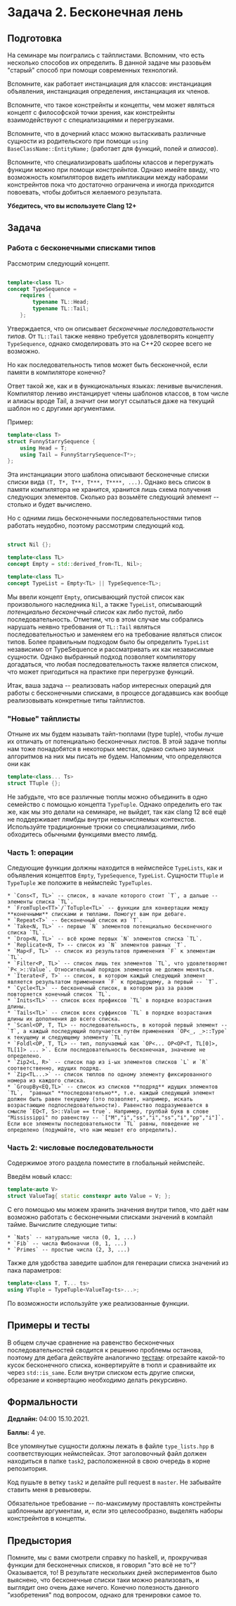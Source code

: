 Задача 2. Бесконечная лень
========================

## Подготовка

На семинаре мы поигрались с тайплистами. Вспомним, что есть несколько способов их определить. В данной задаче мы разовьём "старый" способ при помощи современных технологий.

Вспомните, как работает инстанциация для классов: инстанциация объявления, инстанциация определения, инстанциация их членов.

Вспомните, что такое констрейнты и концепты, чем может являться концепт с философской точки зрения, как констрейнты взаимодействуют с специализациями и перегрузками.

Вспомните, что в дочерний класс можно вытаскивать различные сущности из родительского при помощи `using BaseClassName::EntityName;` (работает для функций, полей и *алиасов*).

Вспомните, что специализировать шаблоны классов и перегружать функции можно при помощи *констрейнтов*. Однако имейте ввиду, что возможность компиляторов видеть импликации между наборами констрейнтов пока что достаточно ограничена и иногда приходится повоевать, чтобы добиться желаемого результата.

**Убедитесь, что вы используете Clang 12+**

## Задача

### Работа с бесконечными списками типов

Рассмотрим следующий концепт.

```c++

template<class TL>
concept TypeSequence =
    requires {
        typename TL::Head;
        typename TL::Tail;
    };
```

Утверждается, что он описывает *бесконечные последовательности типов*. От `TL::Tail` также неявно требуется удовлетворять концепту `TypeSequence`, однако смоделировать это на C++20 скорее всего не возможно.

Но как последовательность типов может быть бесконечной, если памяти в компиляторе конечно?

Ответ такой же, как и в функциональных языках: ленивые вычисления. Компилятор лениво инстанцирует члены шаблонов классов, в том числе и алиасы вроде Tail, а значит они могут ссылаться даже на текущий шаблон но с другими аргументами.

Пример:
```c++
template<class T>
struct FunnyStarrySequence {
    using Head = T;
    using Tail = FunnyStarrySequence<T*>;
};
```
Эта инстанциации этого шаблона описывают бесконечные списки списки вида `(T, T*, T**, T***, T****, ...)`. Однако весь список в памяти компилятора не хранится, хранится лишь схема получения следующих элементов. Сколько раз возьмёте следующий элемент -- столько и будет вычислено.

Но с одними лишь бесконечными последовательностями типов работать неудобно, поэтому рассмотрим следующий код.

```c++

struct Nil {};

template<class TL>
concept Empty = std::derived_from<TL, Nil>;

template<class TL>
concept TypeList = Empty<TL> || TypeSequence<TL>;
```

Мы ввели концепт `Empty`, описывающий пустой список как произвольного наследника `Nil`, а также `TypeList`, описывающий *потенциально бесконечный список* как либо пустой, либо последовательность. Отметим, что в этом случае мы собрались нарушать неявно требования от `TL::Tail` являться последовательностью и заменяем его на требование являться список типов. Более правильным подходом было бы определить `TypeList` независимо от TypeSequence и рассматривать их как независимые сущности. Однако выбранный подход позволяет компилятору догадаться, что любая последовательность также является списком, что может пригодиться на практике при перегрузке функций.

Итак, ваша задача -- реализовать набор интересных операций для работы с бесконечными списками, в процессе догадавшись как вообще реализовывать конкретные типы тайплистов.

### "Новые" тайплисты

Отныне их мы будем называть тайп-тюплами (type tuple), чтобы лучше их отличать от потенциально бесконечных листов. В этой задаче тюплы нам тоже понадобятся в некоторых местах, однако сильно заумных алгоритмов на них мы писать не будем. Напомним, что определяются они как
```c++
template<class... Ts>
struct TTuple {};
```
Не забудьте, что все различные тюплы можно объединить в одно семейство с помощью концепта `TypeTuple`. Однако определить его так же, как мы это делали на семинаре, не выйдет, так как clang 12 всё ещё не поддерживает лямбды внутри невычисляемых контекстов. Используйте традиционные трюки со специализациями, либо обходитесь обычными функциями вместо лямбд.

### Часть 1: операции

Следующие функции должны находится в неймспейсе `TypeLists`, как и объявления концептов `Empty`, `TypeSequence`, `TypeList`. Сущности `TTuple` и `TypeTuple` же положите в неймспейс `TypeTuples`.

    * `Cons<T, TL>` -- список, в начале которого стоит `T`, а дальше -- элементы списка `TL`.
    * `FromTuple<TT>`/`ToTuple<TL>` -- функции для конвертации между **конечными** списками и тюплами. Помогут вам при дебаге.
    * `Repeat<T>` -- бесконечный список из `T`.
    * `Take<N, TL>` -- первые `N` элементов потенциально бесконечного списка `TL`.
    * `Drop<N, TL>` -- всё кроме первых `N` элементов списка `TL`.
    * `Replicate<N, T> -- список из `N` элементов равных `T`.
    * `Map<F, TL>` -- список из результатов применения `F` к элементам `TL`.
    * `Filter<P, TL>` -- список лишь тех элементов `TL`, что удовлетворяют `P<_>::Value`. Относительный порядок элементов не должен меняться.
    * `Iterate<F, T>` -- список, в котором каждый следующий элемент является результатом применения `F` к предыдущему, а первый -- `T`.
    * `Cycle<TL>` -- бесконечный список, в котором раз за разом повторяется конечный список `TL`.
    * `Inits<TL>` -- список всех префиксов `TL` в порядке возрастания длины.
    * `Tails<TL>` -- список всех суффиксов `TL` в порядке возрастания длины их дополнения до всего списка.
    * `Scanl<OP, T, TL> -- последовательность, в которой первый элемент -- `T`, а каждый последующий получается путём применения `OP<_, _>::Type` к текущему и следующему элементу `TL`.
    * `Foldl<OP, T, TL> -- тип, получаемый как `OP<... OP<OP<T, TL[0]>, TL[1]> ... >`. Если последовательность бесконечная, значение не определено.
    * `Zip2<L, R>` -- список пар из i-ых элементов списков `L` и `R` соответственно, идущих подряд.
    * `Zip<TL...>` -- список тюплов по одному элементу фиксированного номера из каждого списка.
    * `GroupBy<EQ,TL>` -- список из списков **подряд** идущих элементов `TL`,  "равных" **последовательно**, т.е. каждый следующий элемент должен быть равен текущему (это позволяет, например, искать возрастающие подпоследовательности). Равенство подразумевается в смысле `EQ<T, S>::Value == true`. Например, групбай букв в слове "Mississippi" по равенству -- `["M","i","ss","i","ss","i","pp","i"]`. Если все элементы последовательности `TL` равны, поведение не определено (подумайте, что нам мешает его определить).

### Часть 2: числовые последовательности

Содержимое этого раздела поместите в глобальный неймспейс.

Введём новый класс:
```c++
template<auto V>
struct ValueTag{ static constexpr auto Value = V; };
```
С его помощью мы можем хранить значения внутри типов, что даёт нам возможно работать с бесконечными списками значений в компайл тайме. Вычислите следующие типы:

    * `Nats` -- натуральные числа (0, 1, ...)
    * `Fib` -- числа Фибоначчи (0, 1, ...)
    * `Primes` -- простые числа (2, 3, ...)

Также для удобства заведите шаблон для генерации списка значений из пака параметров:
```c++
template<class T, T... ts>
using VTuple = TypeTuple<ValueTag<ts>...>;
```

По возможности используйте уже реализованные функции.

## Примеры и тесты

В общем случае сравнение на равенство бесконечных последовательностей сводится к решению проблемы останова, поэтому для дебага действуйте аналогично [тестам](https://github.com/Mrkol/mipt-metaprogramming-2021/blob/master/tests/task2/main.cpp): отрезайте какой-то кусок бесконечного списка, конвертируйте в тюпл и сравнивайте их через `std::is_same`. Если внутри списком есть другие списки, обрезание и конвертацию необходимо делать рекурсивно.

## Формальности

**Дедлайн:** 04:00 15.10.2021.

**Баллы:** 4 уе.

Все упомянутые сущности должны лежать в файле `type_lists.hpp` в соответствующих неймспейсах. Этот заголовочный файл должен находиться в папке `task2`, расположенной в свою очередь в корне репозитория.

Код пушьте в ветку `task2` и делайте pull request в `master`. Не забывайте ставить меня в ревьюверы.

Обязательное требование -- по-максимуму проставлять констрейнты шаблонным аргументам, и, если это целесообразно, выделять наборы констрейнтов в концепты.

## Предыстория

Помните, мы с вами смотрели справку по haskell, и, прокручивая функции для бесконечных списков, я говорил "это всё не то"? Оказывается, то! В результате нескольких дней экспериментов было выяснено, что бесконечные списки таки можно реализовать, и выглядит оно очень даже ничего. Конечно полезность данного "изобретения" под вопросом, однако для тренировки самое то.
